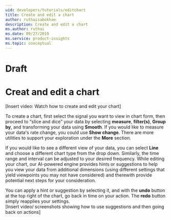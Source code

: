 ```yaml
---
uid: developers/tutorials/editchart
title: Create and edit a chart
author: ruthaisabokhae
description: Create and edit a chart
ms.author: ruthai
ms.date: 09/27/2019
ms.service: product-insights
ms.topic: conceptual
---
```


# Draft
# Creat and edit a chart<br>

[Insert video: Watch how to create and edit your chart]<br>

To create a chart, first select the signal you want to view in chart form, then proceed to “slice and dice” your data by selecting **measure**, **filter(s)**, **Group by**, and transforming your data using **Smooth**. If you would like to measure your data's rate change, you could use **Show change**. There are more utilities to support your exploration under the **More** section.<br> 

If you would like to see a different view of your data, you can select **Line** and choose a different chart type from the drop down. Similarly, the time range and interval can be adjusted to your desired frequency.
While editing your chart, our AI-powered engine provides hints or suggestions to help you view your data from additional dimensions (using different settings that yield viewpoints you may not have considered) and therewith provide potential next steps for your consideration. 

You can apply a hint or suggestion by selecting it, and with the **undo** button at the top right of the chart, go back in time on your action. The **redo** button simply reapplies your settings.<br> 
[Insert video/ screenshots showing how to use suggestions and then going back on actions]

